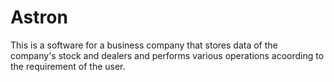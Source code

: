 # Astron

This is a software for a business company that stores data of the company's stock and dealers and performs various operations acoording to the requirement of the user.

